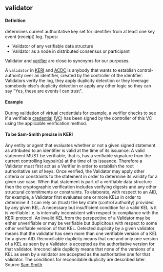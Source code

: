 ## validator

<h4>Definition</h4><p>determines current authoritative key set for identifier from at least one key event (receipt) log. Types:</p><ul><li>Validator of any verifiable data structure</li><li>Validator as a node in distributed consensus or participant</li></ul><p>Validator and <a href="verifier">verifier</a> are close to synonyms for our purposes.</p><p>A <code>validator</code> in <a href="key-event-receipt-infrastructure">KERI</a> and <a href="authentic-chained-data-container">ACDC</a> is anybody that wants to establish control-authority over an identifier, created by the controller of the identifier. Validators verify the log, they apply duplicity detection or they leverage somebody else&#39;s duplicity detection or apply any other logic so they can say &quot;Yes, these are events I can trust&quot;.</p><h4>Example</h4><p>During validation of virtual credentials for example, a <a href="verifier">verifier</a> checks to see if a verifiable <a href="credential">credential</a> (<a href="VC">VC</a>) has been signed by the controller of this VC using the applicable verification method.</p><h4>To be Sam-Smith precise in KERI</h4><p>Any entity or agent that evaluates whether or not a given signed statement as attributed to an identifier is valid at the time of its issuance. A valid statement MUST be verifiable, that is, has a verifiable signature from the current controlling keypair(s) at the time of its issuance. Therefore a Validator must first act as a Verifier in order to establish the root authoritative set of keys. Once verified, the Validator may apply other criteria or constraints to the statement in order to determine its validity for a given use case. When that statement is part of a verifiable data structure then the cryptographic verification includes verifying digests and any other structural commitments or constraints. To elaborate, with respect to an AID, for example, a Validator first evaluates one or more KELs in order to determine if it can rely on (trust) the key state (control authority) provided by any given KEL. A necessary but insufficient condition for a valid KEL is it is verifiable i.e. is internally inconsistent with respect to compliance with the KERI protocol. An invalid KEL from the perspective of a Validator may be either unverifiable or may be verifiable but duplicitous with respect to some other verifiable version of that KEL. Detected duplicity by a given validator means that the validator has seen more than one verifiable version of a KEL for a given AID. Reconciliable duplicity means that one and only one version of a KEL as seen by a Validator is accepted as the authoritative version for that validator. Irreconcilable duplicity means that none of the versions of a KEL as seen by a validator are accepted as the authoritative one for that validator. The conditions for reconcilable duplicity are described later.<br>Source <a href="https://github.com/WebOfTrust/ietf-keri/blob/main/draft-ssmith-keri.md#basic-terminology">Sam Smith</a></p>

